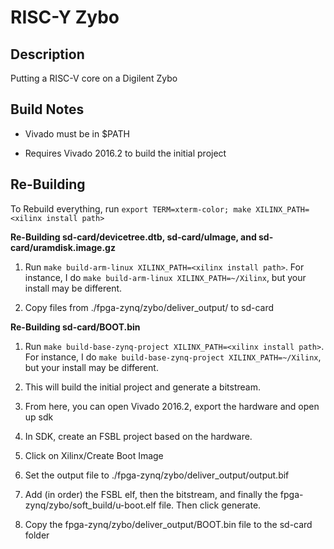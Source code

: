 # RISC-Y Zybo

## Description

Putting a RISC-V core on a Digilent Zybo

## Build Notes

 - Vivado must be in $PATH
 
 - Requires Vivado 2016.2 to build the initial project
 
## Re-Building

To Rebuild everything, run `export TERM=xterm-color; make XILINX_PATH=<xilinx install path>`

__Re-Building sd-card/devicetree.dtb, sd-card/uImage, and sd-card/uramdisk.image.gz__

1. Run `make build-arm-linux XILINX_PATH=<xilinx install path>`. For instance, I do `make build-arm-linux XILINX_PATH=~/Xilinx`, but your install may be different.

2. Copy files from ./fpga-zynq/zybo/deliver_output/ to sd-card

__Re-Building sd-card/BOOT.bin__

1. Run `make build-base-zynq-project XILINX_PATH=<xilinx install path>`. For instance, I do `make build-base-zynq-project XILINX_PATH=~/Xilinx`, but your install may be different.

2. This will build the initial project and generate a bitstream.

3. From here, you can open Vivado 2016.2, export the hardware and open up sdk

4. In SDK, create an FSBL project based on the hardware.

5. Click on Xilinx/Create Boot Image

6. Set the output file to ./fpga-zynq/zybo/deliver_output/output.bif

7. Add (in order) the FSBL elf, then the bitstream, and finally the fpga-zynq/zybo/soft_build/u-boot.elf file. Then click generate.

8. Copy the fpga-zynq/zybo/deliver_output/BOOT.bin file to the sd-card folder
